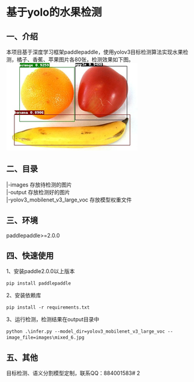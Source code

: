 # 基于yolo的水果检测

## 一、介绍
本项目基于深度学习框架paddlepaddle，使用yolov3目标检测算法实现水果检测，橘子、香蕉、苹果图片各80张，检测效果如下图。  
![detected_result](output/mixed_6..jpg)

## 二、目录
|-images  存放待检测的图片  
|-output  存放检测好的图片  
|-yolov3_mobilenet_v3_large_voc  存放模型权重文件    

## 三、环境
paddlepaddle>=2.0.0  

## 四、快速使用
1、安装paddle2.0.0以上版本
```bazaar
pip install paddlepaddle
```
2、安装依赖库 
```bazaar
pip install -r requirements.txt
```
3、运行检测，检测结果在output目录中  
```bazaar
python .\infer.py --model_dir=yolov3_mobilenet_v3_large_voc --image_file=images\mixed_6.jpg
```

## 五、其他
目标检测、语义分割模型定制，联系QQ：884001583# 2
